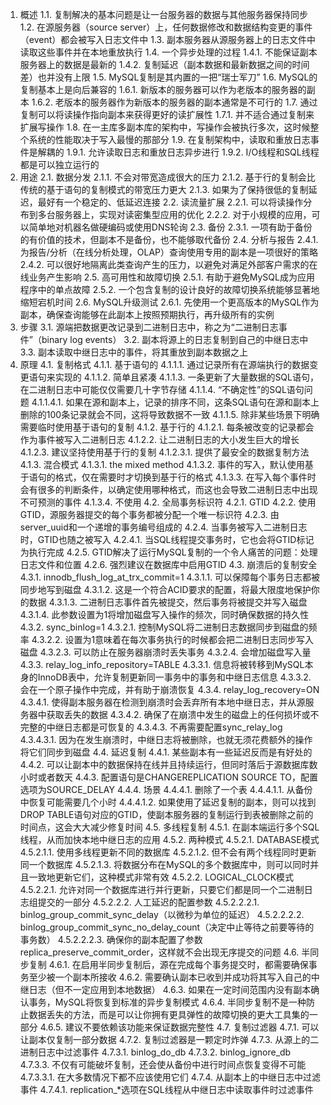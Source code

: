 1. 概述
1.1. 复制解决的基本问题是让一台服务器的数据与其他服务器保持同步
1.2. 在源服务器（source server）上，任何数据修改和数据结构变更的事件（event）都会被写入日志文件中
1.3. 副本服务器从源服务器上的日志文件中读取这些事件并在本地重放执行
1.4. 一个异步处理的过程
1.4.1. 不能保证副本服务器上的数据是最新的
1.4.2. 复制延迟（副本数据和最新数据之间的时间差）也并没有上限
1.5. MySQL复制是其内置的一把“瑞士军刀”
1.6. MySQL的复制基本上是向后兼容的
1.6.1. 新版本的服务器可以作为老版本的服务器的副本
1.6.2. 老版本的服务器作为新版本的服务器的副本通常是不可行的
1.7. 通过复制可以将读操作指向副本来获得更好的读扩展性
1.7.1. 并不适合通过复制来扩展写操作
1.8. 在一主库多副本库的架构中，写操作会被执行多次，这时候整个系统的性能取决于写入最慢的那部分
1.9. 在复制架构中，读取和重放日志事件是解耦的
1.9.1. 允许读取日志和重放日志异步进行
1.9.2. I/O线程和SQL线程都是可以独立运行的
2. 用途
2.1. 数据分发
2.1.1. 不会对带宽造成很大的压力
2.1.2. 基于行的复制会比传统的基于语句的复制模式的带宽压力更大
2.1.3. 如果为了保持很低的复制延迟，最好有一个稳定的、低延迟连接
2.2. 读流量扩展
2.2.1. 可以将读操作分布到多台服务器上，实现对读密集型应用的优化
2.2.2. 对于小规模的应用，可以简单地对机器名做硬编码或使用DNS轮询
2.3. 备份
2.3.1. 一项有助于备份的有价值的技术，但副本不是备份，也不能够取代备份
2.4. 分析与报告
2.4.1. 为报告/分析（在线分析处理，OLAP）查询使用专用的副本是一项很好的策略
2.4.2. 可以很好地隔离此类查询产生的压力，以避免对满足外部客户需求的在线业务产生影响
2.5. 高可用性和故障切换
2.5.1. 有助于避免MySQL成为应用程序中的单点故障
2.5.2. 一个包含复制的设计良好的故障切换系统能够显著地缩短宕机时间
2.6. MySQL升级测试
2.6.1. 先使用一个更高版本的MySQL作为副本，确保查询能够在此副本上按照预期执行，再升级所有的实例
3. 步骤
3.1. 源端把数据更改记录到二进制日志中，称之为“二进制日志事件”（binary log events）
3.2. 副本将源上的日志复制到自己的中继日志中
3.3. 副本读取中继日志中的事件，将其重放到副本数据之上
4. 原理
4.1. 复制格式
4.1.1. 基于语句的
4.1.1.1. 通过记录所有在源端执行的数据变更语句来实现的
4.1.1.2. 简单且紧凑
4.1.1.3. 一条更新了大量数据的SQL语句，在二进制日志中可能仅仅需要几十字节存储
4.1.1.4. “不确定性”的SQL语句问题
4.1.1.4.1. 如果在源和副本上，记录的排序不同，这条SQL语句在源和副本上删除的100条记录就会不同，这将导致数据不一致
4.1.1.5. 除非某些场景下明确需要临时使用基于语句的复制
4.1.2. 基于行的
4.1.2.1. 每条被改变的记录都会作为事件被写入二进制日志
4.1.2.2. 让二进制日志的大小发生巨大的增长
4.1.2.3. 建议坚持使用基于行的复制
4.1.2.3.1. 提供了最安全的数据复制方法
4.1.3. 混合模式
4.1.3.1. the mixed method
4.1.3.2. 事件的写入，默认使用基于语句的格式，仅在需要时才切换到基于行的格式
4.1.3.3. 在写入每个事件时会有很多的判断条件，以确定使用哪种格式，而这也会导致二进制日志中出现不可预测的事件
4.1.3.4. 不使用
4.2. 全局事务标识符
4.2.1. GTID
4.2.2. 使用GTID，源服务器提交的每个事务都被分配一个唯一标识符
4.2.3. 由server_uuid和一个递增的事务编号组成的
4.2.4. 当事务被写入二进制日志时，GTID也随之被写入
4.2.4.1. 当SQL线程提交事务时，它也会将GTID标记为执行完成
4.2.5. GTID解决了运行MySQL复制的一个令人痛苦的问题：处理日志文件和位置
4.2.6. 强烈建议在数据库中启用GTID
4.3. 崩溃后的复制安全
4.3.1. innodb_flush_log_at_trx_commit=1
4.3.1.1. 可以保障每个事务日志都被同步地写到磁盘
4.3.1.2. 这是一个符合ACID要求的配置，将最大限度地保护你的数据
4.3.1.3. 二进制日志事件首先被提交，然后事务将被提交并写入磁盘
4.3.1.4. 此参数设置为1将增加磁盘写入操作的频次，同时确保数据的持久性
4.3.2. sync_binlog=1
4.3.2.1. 控制MySQL将二进制日志数据同步到磁盘的频率
4.3.2.2. 设置为1意味着在每次事务执行的时候都会把二进制日志同步写入磁盘
4.3.2.3. 可以防止在服务器崩溃时丢失事务
4.3.2.4. 会增加磁盘写入量
4.3.3. relay_log_info_repository=TABLE
4.3.3.1. 信息将被转移到MySQL本身的InnoDB表中，允许复制更新同一事务中的事务和中继日志信息
4.3.3.2. 会在一个原子操作中完成，并有助于崩溃恢复
4.3.4. relay_log_recovery=ON
4.3.4.1. 使得副本服务器在检测到崩溃时会丢弃所有本地中继日志，并从源服务器中获取丢失的数据
4.3.4.2. 确保了在崩溃中发生的磁盘上的任何损坏或不完整的中继日志都是可恢复的
4.3.4.3. 不再需要配置sync_relay_log
4.3.4.3.1. 因为在发生崩溃时，中继日志将被删除，也就无须花费额外的操作将它们同步到磁盘
4.4. 延迟复制
4.4.1. 某些副本有一些延迟反而是有好处的
4.4.2. 可以让副本中的数据保持在线并且持续运行，但同时落后于源数据库数小时或者数天
4.4.3. 配置语句是CHANGEREPLICATION SOURCE TO，配置选项为SOURCE_DELAY
4.4.4. 场景
4.4.4.1. 删除了一个表
4.4.4.1.1. 从备份中恢复可能需要几个小时
4.4.4.1.2. 如果使用了延迟复制的副本，则可以找到DROP TABLE语句对应的GTID，使副本服务器的复制运行到表被删除之前的时间点，这会大大减少修复时间
4.5. 多线程复制
4.5.1. 在副本端运行多个SQL线程，从而加快本地中继日志的应用
4.5.2. 两种模式
4.5.2.1. DATABASE模式
4.5.2.1.1. 使用多线程更新不同的数据库
4.5.2.1.2. 但不会有两个线程同时更新同一个数据库
4.5.2.1.3. 将数据分布在MySQL的多个数据库中，则可以同时并且一致地更新它们，这种模式非常有效
4.5.2.2. LOGICAL_CLOCK模式
4.5.2.2.1. 允许对同一个数据库进行并行更新，只要它们都是同一个二进制日志组提交的一部分
4.5.2.2.2. 人工延迟的配置参数
4.5.2.2.2.1. binlog_group_commit_sync_delay（以微秒为单位的延迟）
4.5.2.2.2.2. binlog_group_commit_sync_no_delay_count（决定中止等待之前要等待的事务数）
4.5.2.2.2.3. 确保你的副本配置了参数replica_preserve_commit_order，这样就不会出现无序提交的问题
4.6. 半同步复制
4.6.1. 在启用半同步复制后，源在完成每个事务提交时，都需要确保事务至少被一个副本所接收
4.6.2. 需要确认副本已收到并成功将其写入自己的中继日志（但不一定应用到本地数据）
4.6.3. 如果在一定时间范围内没有副本确认事务，MySQL将恢复到标准的异步复制模式
4.6.4. 半同步复制不是一种防止数据丢失的方法，而是可以让你拥有更具弹性的故障切换的更大工具集的一部分
4.6.5. 建议不要依赖该功能来保证数据完整性
4.7. 复制过滤器
4.7.1. 可以让副本仅复制一部分数据
4.7.2. 复制过滤器是一颗定时炸弹
4.7.3. 从源上的二进制日志中过滤事件
4.7.3.1. binlog_do_db
4.7.3.2. binlog_ignore_db
4.7.3.3. 不仅有可能破坏复制，还会使从备份中进行时间点恢复变得不可能
4.7.3.3.1. 在大多数情况下都不应该使用它们
4.7.4. 从副本上的中继日志中过滤事件
4.7.4.1. replication_*选项在SQL线程从中继日志中读取事件时过滤事件
